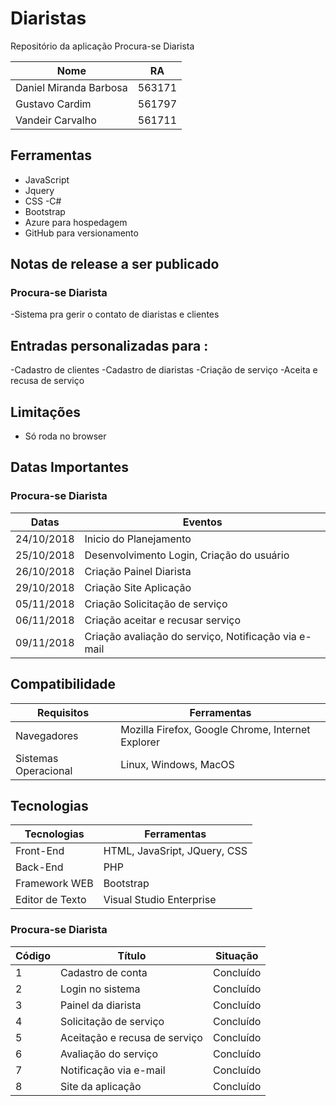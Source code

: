 # Diaristas
Repositório da aplicação Procura-se Diarista


Nome        |RA
---------------------------  |--------
Daniel Miranda Barbosa  | 563171
Gustavo Cardim  | 561797
Vandeir Carvalho  | 561711

## Ferramentas
- JavaScript
- Jquery
- CSS
-C#
- Bootstrap
- Azure para hospedagem
- GitHub para versionamento

## Notas de release a ser publicado 

### Procura-se Diarista
-Sistema pra gerir o contato de diaristas e clientes

## Entradas personalizadas para :
-Cadastro de clientes
-Cadastro de diaristas
-Criação de serviço
-Aceita e recusa de serviço

## Limitações
- Só roda no browser


## Datas Importantes
### Procura-se Diarista

Datas | Eventos
----- | -------
24/10/2018  | Inicio do Planejamento
25/10/2018  | Desenvolvimento Login, Criação do usuário
26/10/2018  | Criação Painel Diarista
29/10/2018  | Criação Site Aplicação
05/11/2018  | Criação Solicitação de serviço
06/11/2018  | Criação aceitar e recusar serviço
09/11/2018  | Criação avaliação do serviço, Notificação via e-mail

## Compatibilidade

Requisitos  | Ferramentas
----------  | -----------
Navegadores | Mozilla Firefox, Google Chrome, Internet Explorer
Sistemas Operacional  | Linux, Windows, MacOS

## Tecnologias

Tecnologias | Ferramentas
----------- | -----------
Front-End | HTML, JavaSript, JQuery, CSS
Back-End  | PHP
Framework WEB | Bootstrap
Editor de Texto | Visual Studio Enterprise

### Procura-se Diarista

Código  | Título  | Situação
------  | ------  | -------
1 | Cadastro de conta | Concluído
2 | Login no sistema | Concluído
3 | Painel da diarista | Concluído
4 | Solicitação de serviço | Concluído
5 | Aceitação e recusa de serviço | Concluído
6 | Avaliação do serviço | Concluído
7 | Notificação via e-mail | Concluído
8 | Site da aplicação | Concluído
